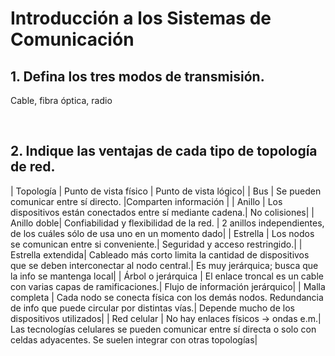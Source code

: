 # Introducción a los Sistemas de Comunicación<br>

## 1. Defina los tres modos de transmisión.

<p> Cable, fibra óptica, radio </p> <br>

## 2. Indique las ventajas de cada tipo de topología de red. <br>

| Topología | Punto de vista físico | Punto de vista lógico|
|    Bus    | Se pueden comunicar entre sí directo. |Comparten información |
|    Anillo  | Los dispositivos están conectados entre sí mediante cadena.| No colisiones|
| Anillo doble| Confiabilidad y flexibilidad de la red. | 2 anillos independientes, de los cuáles sólo de usa uno en un momento dado|
|  Estrella |   Los nodos se comunican entre si conveniente.| Seguridad y acceso restringido.|
|  Estrella extendida| Cableado más corto limita la cantidad de dispositivos que se deben interconectar al nodo central.| Es muy jerárquica; busca que la info se mantenga local|
|    Árbol o jerárquica | El enlace troncal es un cable con varias capas de ramificaciones.| Flujo de información jerárquico|
|    Malla completa | Cada nodo se conecta física con los demás nodos. Redundancia de info que puede circular por distintas vías.| Depende mucho de los dispositivos utilizados|
|    Red celular | No hay enlaces físicos -> ondas e.m.| Las tecnologías celulares se pueden comunicar entre sí directa o solo con celdas adyacentes. Se suelen integrar con otras topologías|
